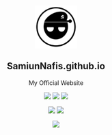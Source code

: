 <p align="center">
 <img width="100px" src="https://github.com/SamiunNafis/SamiunNafis.github.io/blob/main/images/SamiunNafis.png" align="center" alt="Samiun Nafis" />
 <h2 align="center">SamiunNafis.github.io</h2>
 <p align="center">My Official Website</p>
</p>

<p align="center">
  <img src="https://img.shields.io/badge/HTML-5-blue.svg">
  <img src="https://img.shields.io/badge/CSS-blue.svg"> 
  <img src="https://img.shields.io/badge/JavaScript-blue.svg">
</p>
<p align="center">
  <img src="https://img.shields.io/github/issues/SamiunNafis/SamiunNafis.github.io?color=0088ff" />
  <img src="https://img.shields.io/github/issues-pr/SamiunNafis/SamiunNafis.github.io?color=0088ff" />
</p>
<p align="center">
<img src="https://github.com/SamiunNafis/SamiunNafis.github.io/blob/main/images/SamiunNafis_Photo.jfif" width="190"> 
</p>
